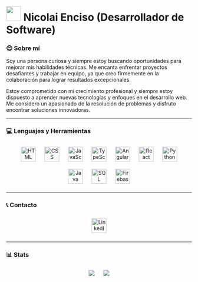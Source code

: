 # <img src="https://media.giphy.com/media/v1.Y2lkPTc5MGI3NjExNWZqYzR6eGI2ZTBkaWJjZ210Z3Zucjg0M2txd3N2anR0Z3ZibTA5MyZlcD12MV9pbnRlcm5hbF9naWZfYnlfaWQmY3Q9cw/UVG0BN8TOMKkPOJS6e/giphy.gif" width="40" height="40" /> Nicolai Enciso (Desarrollador de Software)

### 😊 Sobre mí

Soy una persona curiosa y siempre estoy buscando oportunidades para mejorar mis habilidades técnicas. Me encanta enfrentar proyectos desafiantes y trabajar en equipo, ya que creo firmemente en la colaboración para lograr resultados excepcionales.

Estoy comprometido con mi crecimiento profesional y siempre estoy dispuesto a aprender nuevas tecnologías y enfoques en el desarrollo web. Me considero un apasionado de la resolución de problemas y disfruto encontrar soluciones innovadoras.

---

### 💻 Lenguajes y Herramientas

<div align="center">
    <img alt="HTML" width="40px" src="https://cdn.jsdelivr.net/gh/devicons/devicon/icons/html5/html5-plain.svg" style="margin: 10px;"/>
    <img alt="CSS" width="40px" src="https://cdn.jsdelivr.net/gh/devicons/devicon/icons/css3/css3-plain.svg" style="margin: 10px;"/>
    <img alt="JavaScript" width="40px" src="https://cdn.jsdelivr.net/gh/devicons/devicon/icons/javascript/javascript-plain.svg" style="margin: 10px;"/>
    <img alt="TypeScript" width="40px" src="https://cdn.jsdelivr.net/gh/devicons/devicon/icons/typescript/typescript-plain.svg" style="margin: 10px;"/>
    <img alt="Angular" width="40px" src="https://cdn.jsdelivr.net/gh/devicons/devicon/icons/angularjs/angularjs-original.svg" style="margin: 10px;"/>
    <img alt="React" width="40px" src="https://cdn.jsdelivr.net/gh/devicons/devicon/icons/react/react-original.svg" style="margin: 10px;"/>
    <img alt="Python" width="40px" src="https://cdn.jsdelivr.net/gh/devicons/devicon/icons/python/python-plain-wordmark.svg" style="margin: 10px;"/>
    <img alt="Java" width="40px" src="https://cdn.jsdelivr.net/gh/devicons/devicon/icons/java/java-original-wordmark.svg" style="margin: 10px;"/>
    <img alt="SQL" width="40px" src="https://cdn.jsdelivr.net/gh/devicons/devicon/icons/azuresqldatabase/azuresqldatabase-original.svg" style="margin: 10px;"/>
    <img alt="Firebase" width="40px" src="https://cdn.jsdelivr.net/gh/devicons/devicon/icons/firebase/firebase-original-wordmark.svg" style="margin: 10px;"/>
</div>

---

### 📞 Contacto

<div align="center">
    <a href="https://www.linkedin.com/in/gnenciso/">
        <img alt="LinkedIn" width="40px" src="https://cdn.jsdelivr.net/gh/devicons/devicon/icons/linkedin/linkedin-original.svg" style="margin: 10px;"/>
    </a>
</div>

---

### 📊 Stats

<div align="center">
    <img src="https://github-readme-stats.vercel.app/api?username=nicomesa2001&show_icons=true&theme=dracula" style="max-width: 100%; height: auto; margin: 10px;"/>
    <img src="https://github-readme-stats.vercel.app/api/top-langs/?username=nicomesa2001&theme=dracula" style="max-width: 100%; height: auto; margin: 10px;"/>
</div>
